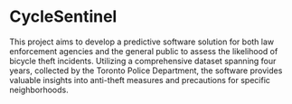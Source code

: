 # CycleSentinel

This project aims to develop a predictive software solution for both law enforcement agencies and the general public to assess the likelihood of bicycle theft incidents. Utilizing a comprehensive dataset spanning four years, collected by the Toronto Police Department, the software provides valuable insights into anti-theft measures and precautions for specific neighborhoods.
